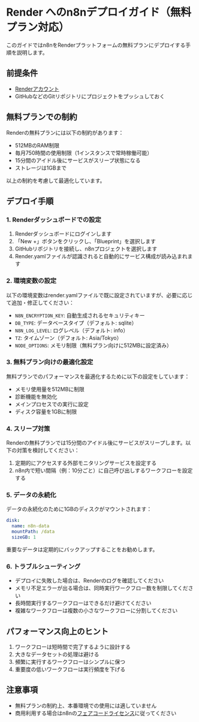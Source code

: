 # Render へのn8nデプロイガイド（無料プラン対応）

このガイドではn8nをRenderプラットフォームの無料プランにデプロイする手順を説明します。

## 前提条件

- [Renderアカウント](https://render.com)
- GitHubなどのGitリポジトリにプロジェクトをプッシュしておく

## 無料プランでの制約

Renderの無料プランには以下の制約があります：

- 512MBのRAM制限
- 毎月750時間の使用制限（1インスタンスで常時稼働可能）
- 15分間のアイドル後にサービスがスリープ状態になる
- ストレージは1GBまで

以上の制約を考慮して最適化しています。

## デプロイ手順

### 1. Renderダッシュボードでの設定

1. Renderダッシュボードにログインします
2. 「New +」ボタンをクリックし、「Blueprint」を選択します
3. GitHubリポジトリを接続し、n8nプロジェクトを選択します
4. Render.yamlファイルが認識されると自動的にサービス構成が読み込まれます

### 2. 環境変数の設定

以下の環境変数はrender.yamlファイルで既に設定されていますが、必要に応じて追加・修正してください：

- `N8N_ENCRYPTION_KEY`: 自動生成されるセキュリティキー
- `DB_TYPE`: データベースタイプ（デフォルト: sqlite）
- `N8N_LOG_LEVEL`: ログレベル（デフォルト: info）
- `TZ`: タイムゾーン（デフォルト: Asia/Tokyo）
- `NODE_OPTIONS`: メモリ制限（無料プラン向けに512MBに設定済み）

### 3. 無料プラン向けの最適化設定

無料プランでのパフォーマンスを最適化するために以下の設定をしています：

- メモリ使用量を512MBに制限
- 診断機能を無効化
- メインプロセスでの実行に設定
- ディスク容量を1GBに制限

### 4. スリープ対策

Renderの無料プランでは15分間のアイドル後にサービスがスリープします。以下の対策を検討してください：

1. 定期的にアクセスする外部モニタリングサービスを設定する
2. n8n内で短い間隔（例：10分ごと）に自己呼び出しするワークフローを設定する

### 5. データの永続化

データの永続化のために1GBのディスクがマウントされます：

```yaml
disk:
  name: n8n-data
  mountPath: /data
  sizeGB: 1
```

重要なデータは定期的にバックアップすることをお勧めします。

### 6. トラブルシューティング

- デプロイに失敗した場合は、Renderのログを確認してください
- メモリ不足エラーが出る場合は、同時実行ワークフロー数を制限してください
- 長時間実行するワークフローはできるだけ避けてください
- 複雑なワークフローは複数の小さなワークフローに分割してください

## パフォーマンス向上のヒント

1. ワークフローは短時間で完了するように設計する
2. 大きなデータセットの処理は避ける
3. 頻繁に実行するワークフローはシンプルに保つ
4. 重要度の低いワークフローは実行頻度を下げる

## 注意事項

- 無料プランの制約上、本番環境での使用には適していません
- 商用利用する場合はn8nの[フェアコードライセンス](https://docs.n8n.io/reference/license/)に従ってください 